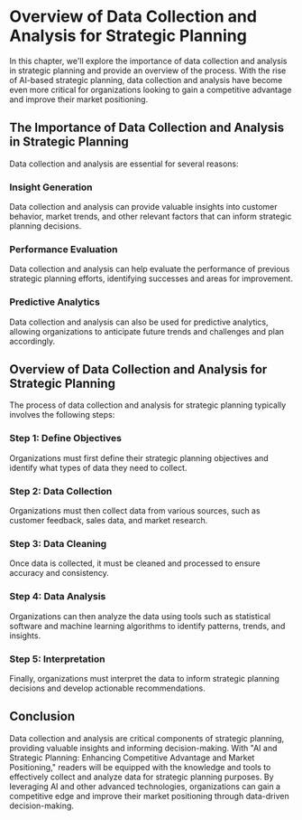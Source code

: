 Overview of Data Collection and Analysis for Strategic Planning
=============================================================================================================================

In this chapter, we'll explore the importance of data collection and analysis in strategic planning and provide an overview of the process. With the rise of AI-based strategic planning, data collection and analysis have become even more critical for organizations looking to gain a competitive advantage and improve their market positioning.

The Importance of Data Collection and Analysis in Strategic Planning
--------------------------------------------------------------------

Data collection and analysis are essential for several reasons:

### Insight Generation

Data collection and analysis can provide valuable insights into customer behavior, market trends, and other relevant factors that can inform strategic planning decisions.

### Performance Evaluation

Data collection and analysis can help evaluate the performance of previous strategic planning efforts, identifying successes and areas for improvement.

### Predictive Analytics

Data collection and analysis can also be used for predictive analytics, allowing organizations to anticipate future trends and challenges and plan accordingly.

Overview of Data Collection and Analysis for Strategic Planning
---------------------------------------------------------------

The process of data collection and analysis for strategic planning typically involves the following steps:

### Step 1: Define Objectives

Organizations must first define their strategic planning objectives and identify what types of data they need to collect.

### Step 2: Data Collection

Organizations must then collect data from various sources, such as customer feedback, sales data, and market research.

### Step 3: Data Cleaning

Once data is collected, it must be cleaned and processed to ensure accuracy and consistency.

### Step 4: Data Analysis

Organizations can then analyze the data using tools such as statistical software and machine learning algorithms to identify patterns, trends, and insights.

### Step 5: Interpretation

Finally, organizations must interpret the data to inform strategic planning decisions and develop actionable recommendations.

Conclusion
----------

Data collection and analysis are critical components of strategic planning, providing valuable insights and informing decision-making. With "AI and Strategic Planning: Enhancing Competitive Advantage and Market Positioning," readers will be equipped with the knowledge and tools to effectively collect and analyze data for strategic planning purposes. By leveraging AI and other advanced technologies, organizations can gain a competitive edge and improve their market positioning through data-driven decision-making.
